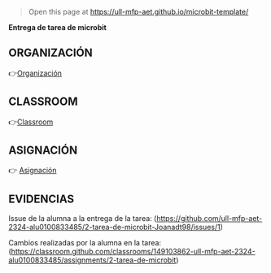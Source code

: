 
> Open this page at <https://ull-mfp-aet.github.io/microbit-template/>

**Entrega de tarea de microbit**

## ORGANIZACIÓN

:point_right:[Organización](https://github.com/ull-mfp-aet-2324-alu0100833485)

## CLASSROOM

:point_right:[Classroom](https://classroom.github.com/classrooms/149103862-ull-mfp-aet-2324-alu0100833485)


## ASIGNACIÓN

:point_right: [Asignación](https://classroom.github.com/classrooms/149103862-ull-mfp-aet-2324-alu0100833485/assignments/2-tarea-de-microbit)




## EVIDENCIAS


Issue de la alumna a la entrega de la tarea: (https://github.com/ull-mfp-aet-2324-alu0100833485/2-tarea-de-microbit-Joanadt98/issues/1)

Cambios realizadas por la alumna en la tarea: (https://classroom.github.com/classrooms/149103862-ull-mfp-aet-2324-alu0100833485/assignments/2-tarea-de-microbit)



